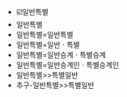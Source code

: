 - ☑️일반특별
- 일반특별
- 일반특별=일반특별
- 일반특별=일반ㆍ특별
- 일반특별=일반승계ㆍ특별승계
- 일반특별=일반승계인ㆍ특별승계인
- 일반특별>>특별일반
- 추구-일반특별>>특별일반
